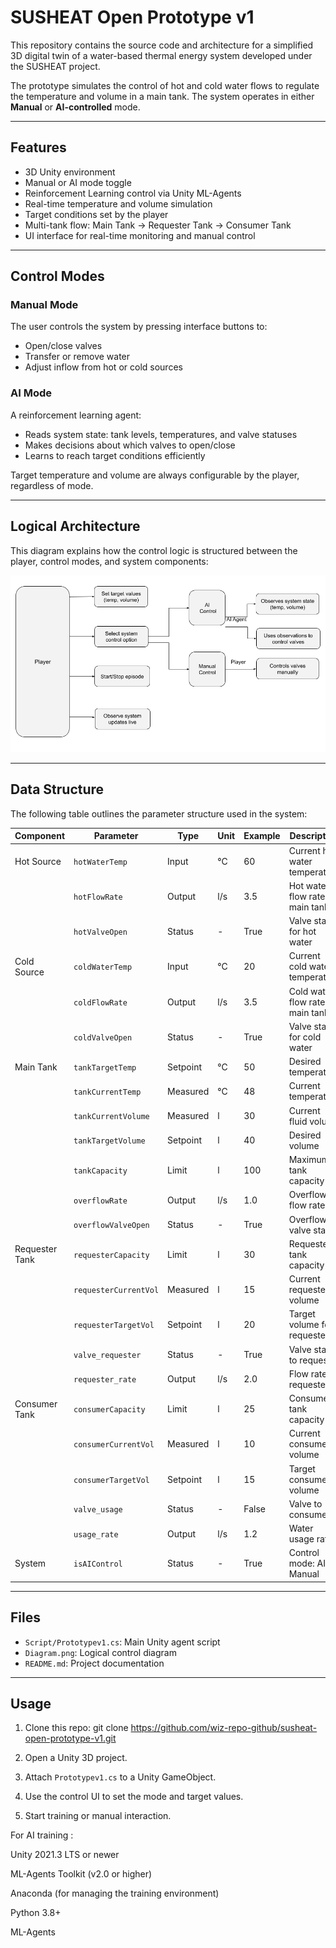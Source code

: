 # SUSHEAT Open Prototype v1

This repository contains the source code and architecture for a simplified 3D digital twin of a water-based thermal energy system developed under the SUSHEAT project.

The prototype simulates the control of hot and cold water flows to regulate the temperature and volume in a main tank. The system operates in either **Manual** or **AI-controlled** mode.

---

## Features

- 3D Unity environment
- Manual or AI mode toggle
- Reinforcement Learning control via Unity ML-Agents
- Real-time temperature and volume simulation
- Target conditions set by the player
- Multi-tank flow: Main Tank → Requester Tank → Consumer Tank
- UI interface for real-time monitoring and manual control

---

## Control Modes

### Manual Mode
The user controls the system by pressing interface buttons to:
- Open/close valves
- Transfer or remove water
- Adjust inflow from hot or cold sources

### AI Mode
A reinforcement learning agent:
- Reads system state: tank levels, temperatures, and valve statuses
- Makes decisions about which valves to open/close
- Learns to reach target conditions efficiently

Target temperature and volume are always configurable by the player, regardless of mode.

---

## Logical Architecture

This diagram explains how the control logic is structured between the player, control modes, and system components:

![Logical Architecture](Diagram.png)

---

## Data Structure

The following table outlines the parameter structure used in the system:

| Component       | Parameter              | Type     | Unit | Example | Description                                  |
|----------------|------------------------|----------|------|---------|----------------------------------------------|
| Hot Source     | `hotWaterTemp`         | Input    | °C   | 60      | Current hot water temperature                |
|                | `hotFlowRate`          | Output   | l/s  | 3.5     | Hot water flow rate to main tank             |
|                | `hotValveOpen`         | Status   | -    | True    | Valve state for hot water                    |
| Cold Source    | `coldWaterTemp`        | Input    | °C   | 20      | Current cold water temperature               |
|                | `coldFlowRate`         | Output   | l/s  | 3.5     | Cold water flow rate to main tank            |
|                | `coldValveOpen`        | Status   | -    | True    | Valve state for cold water                   |
| Main Tank      | `tankTargetTemp`       | Setpoint | °C   | 50      | Desired temperature                          |
|                | `tankCurrentTemp`      | Measured | °C   | 48      | Current temperature                          |
|                | `tankCurrentVolume`    | Measured | l    | 30      | Current fluid volume                         |
|                | `tankTargetVolume`     | Setpoint | l    | 40      | Desired volume                               |
|                | `tankCapacity`         | Limit    | l    | 100     | Maximum tank capacity                        |
|                | `overflowRate`         | Output   | l/s  | 1.0     | Overflow flow rate                           |
|                | `overflowValveOpen`    | Status   | -    | True    | Overflow valve state                         |
| Requester Tank | `requesterCapacity`    | Limit    | l    | 30      | Requester tank capacity                      |
|                | `requesterCurrentVol`  | Measured | l    | 15      | Current requester volume                     |
|                | `requesterTargetVol`   | Setpoint | l    | 20      | Target volume for requester                  |
|                | `valve_requester`      | Status   | -    | True    | Valve state to requester                     |
|                | `requester_rate`       | Output   | l/s  | 2.0     | Flow rate to requester                       |
| Consumer Tank  | `consumerCapacity`     | Limit    | l    | 25      | Consumer tank capacity                       |
|                | `consumerCurrentVol`   | Measured | l    | 10      | Current consumer volume                      |
|                | `consumerTargetVol`    | Setpoint | l    | 15      | Target consumer volume                       |
|                | `valve_usage`          | Status   | -    | False   | Valve to consumer                            |
|                | `usage_rate`           | Output   | l/s  | 1.2     | Water usage rate                             |
| System         | `isAIControl`          | Status   | -    | True    | Control mode: AI or Manual                   |

---

## Files

- `Script/Prototypev1.cs`: Main Unity agent script
- `Diagram.png`: Logical control diagram
- `README.md`: Project documentation

---

## Usage

1. Clone this repo:
git clone https://github.com/wiz-repo-github/susheat-open-prototype-v1.git

2. Open a Unity 3D project.

3. Attach `Prototypev1.cs` to a Unity GameObject.

4. Use the control UI to set the mode and target values.

5. Start training or manual interaction.

For AI training : 

Unity 2021.3 LTS or newer

ML-Agents Toolkit (v2.0 or higher)

Anaconda (for managing the training environment)

Python 3.8+

ML-Agents


